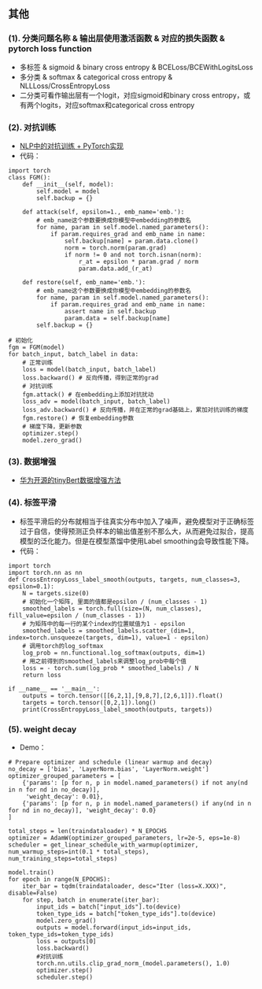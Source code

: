 ## 其他

### (1). 分类问题名称 & 输出层使用激活函数 & 对应的损失函数 & pytorch loss function
- 多标签 & sigmoid & binary cross entropy & BCELoss/BCEWithLogitsLoss
- 多分类 & softmax & categorical cross entropy & NLLLoss/CrossEntropyLoss
- 二分类可看作输出层有一个logit，对应sigmoid和binary cross entropy，或有两个logits，对应softmax和categorical cross entropy

### (2). 对抗训练 
- [NLP中的对抗训练 + PyTorch实现](https://zhuanlan.zhihu.com/p/91269728)
- 代码：
```
import torch
class FGM():
    def __init__(self, model):
        self.model = model
        self.backup = {}

    def attack(self, epsilon=1., emb_name='emb.'):
        # emb_name这个参数要换成你模型中embedding的参数名
        for name, param in self.model.named_parameters():
            if param.requires_grad and emb_name in name:
                self.backup[name] = param.data.clone()
                norm = torch.norm(param.grad)
                if norm != 0 and not torch.isnan(norm):
                    r_at = epsilon * param.grad / norm
                    param.data.add_(r_at)

    def restore(self, emb_name='emb.'):
        # emb_name这个参数要换成你模型中embedding的参数名
        for name, param in self.model.named_parameters():
            if param.requires_grad and emb_name in name: 
                assert name in self.backup
                param.data = self.backup[name]
        self.backup = {}
        
# 初始化
fgm = FGM(model)
for batch_input, batch_label in data:
    # 正常训练
    loss = model(batch_input, batch_label)
    loss.backward() # 反向传播，得到正常的grad
    # 对抗训练
    fgm.attack() # 在embedding上添加对抗扰动
    loss_adv = model(batch_input, batch_label)
    loss_adv.backward() # 反向传播，并在正常的grad基础上，累加对抗训练的梯度
    fgm.restore() # 恢复embedding参数
    # 梯度下降，更新参数
    optimizer.step()
    model.zero_grad()
```

### (3). 数据增强
- [华为开源的tinyBert数据增强方法](https://github.com/huawei-noah/Pretrained-Language-Model/blob/master/TinyBERT/data_augmentation.py#L146)

### (4). 标签平滑
- 标签平滑后的分布就相当于往真实分布中加入了噪声，避免模型对于正确标签过于自信，使得预测正负样本的输出值差别不那么大，从而避免过拟合，提高模型的泛化能力。但是在模型蒸馏中使用Label smoothing会导致性能下降。
- 代码：
```
import torch
import torch.nn as nn
def CrossEntropyLoss_label_smooth(outputs, targets, num_classes=3, epsilon=0.1):
    N = targets.size(0)
    # 初始化一个矩阵, 里面的值都是epsilon / (num_classes - 1)
    smoothed_labels = torch.full(size=(N, num_classes), fill_value=epsilon / (num_classes - 1))
    # 为矩阵中的每一行的某个index的位置赋值为1 - epsilon
    smoothed_labels = smoothed_labels.scatter_(dim=1, index=torch.unsqueeze(targets, dim=1), value=1 - epsilon)
    # 调用torch的log_softmax
    log_prob = nn.functional.log_softmax(outputs, dim=1)
    # 用之前得到的smoothed_labels来调整log_prob中每个值
    loss = - torch.sum(log_prob * smoothed_labels) / N
    return loss

if __name__ == '__main__':
    outputs = torch.tensor([[6,2,1],[9,8,7],[2,6,1]]).float()
    targets = torch.tensor([0,2,1]).long()
    print(CrossEntropyLoss_label_smooth(outputs, targets))
```

### (5). weight decay
- Demo：
```
# Prepare optimizer and schedule (linear warmup and decay)
no_decay = ['bias', 'LayerNorm.bias', 'LayerNorm.weight']
optimizer_grouped_parameters = [
    {'params': [p for n, p in model.named_parameters() if not any(nd in n for nd in no_decay)],
     'weight_decay': 0.01},
    {'params': [p for n, p in model.named_parameters() if any(nd in n for nd in no_decay)], 'weight_decay': 0.0}
]

total_steps = len(traindataloader) * N_EPOCHS
optimizer = AdamW(optimizer_grouped_parameters, lr=2e-5, eps=1e-8)
scheduler = get_linear_schedule_with_warmup(optimizer, num_warmup_steps=int(0.1 * total_steps), num_training_steps=total_steps)

model.train()
for epoch in range(N_EPOCHS):
    iter_bar = tqdm(traindataloader, desc="Iter (loss=X.XXX)", disable=False)
    for step, batch in enumerate(iter_bar):
        input_ids = batch["input_ids"].to(device)
        token_type_ids = batch["token_type_ids"].to(device) 
        model.zero_grad()
        outputs = model.forward(input_ids=input_ids, token_type_ids=token_type_ids)
        loss = outputs[0]
        loss.backward()
        #对抗训练
        torch.nn.utils.clip_grad_norm_(model.parameters(), 1.0)
        optimizer.step()
        scheduler.step()
```
